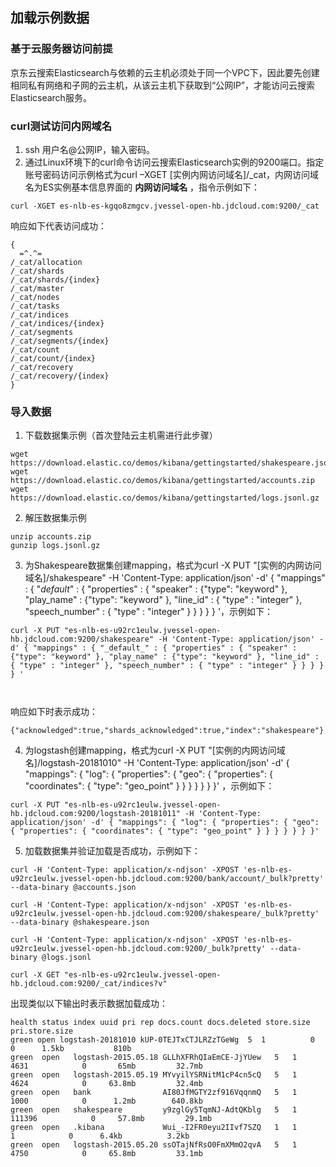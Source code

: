 ## 加载示例数据
### 基于云服务器访问前提
京东云搜索Elasticsearch与依赖的云主机必须处于同一个VPC下，因此要先创建相同私有网络和子网的云主机，从该云主机下获取到“公网IP”，才能访问云搜索Elasticsearch服务。
### curl测试访问内网域名
1. ssh 用户名@公网IP，输入密码。</br>
2. 通过Linux环境下的curl命令访问云搜索Elasticsearch实例的9200端口。指定账号密码访问示例格式为curl –XGET [实例内网访问域名]/_cat，内网访问域名为ES实例基本信息界面的 **内网访问域名** ，指令示例如下：

```
curl -XGET es-nlb-es-kgqo8zmgcv.jvessel-open-hb.jdcloud.com:9200/_cat
```
响应如下代表访问成功：
```
{
  =^.^=
/_cat/allocation
/_cat/shards
/_cat/shards/{index}
/_cat/master
/_cat/nodes
/_cat/tasks
/_cat/indices
/_cat/indices/{index}
/_cat/segments
/_cat/segments/{index}
/_cat/count
/_cat/count/{index}
/_cat/recovery
/_cat/recovery/{index}
}
```
### 导入数据
1. 下载数据集示例（首次登陆云主机需进行此步骤）</br>
```
wget https://download.elastic.co/demos/kibana/gettingstarted/shakespeare.json
wget https://download.elastic.co/demos/kibana/gettingstarted/accounts.zip
wget https://download.elastic.co/demos/kibana/gettingstarted/logs.jsonl.gz
```
2. 解压数据集示例
```
unzip accounts.zip
gunzip logs.jsonl.gz
```
3. 为Shakespeare数据集创建mapping，格式为curl -X PUT "[实例的内网访问域名]/shakespeare" -H 'Content-Type: application/json' -d'
 {
  "mappings" : {
   "_default_" : {
    "properties" : {
     "speaker" : {"type": "keyword" },
     "play_name" : {"type": "keyword" },
     "line_id" : { "type" : "integer" },
     "speech_number" : { "type" : "integer" }
    }
   }
 }
}
'，示例如下：

```
curl -X PUT "es-nlb-es-u92rc1eulw.jvessel-open-hb.jdcloud.com:9200/shakespeare" -H 'Content-Type: application/json' -d' { "mappings" : { "_default_" : { "properties" : { "speaker" : {"type": "keyword" }, "play_name" : {"type": "keyword" }, "line_id" : { "type" : "integer" }, "speech_number" : { "type" : "integer" } } } } } '

 
```
响应如下时表示成功：
```
{"acknowledged":true,"shards_acknowledged":true,"index":"shakespeare"}
```
4. 为logstash创建mapping，格式为curl -X PUT "[实例的内网访问域名]/logstash-20181010" -H 'Content-Type: application/json' -d'
{
  "mappings": {
    "log": {
      "properties": {
        "geo": {
          "properties": {
            "coordinates": {
              "type": "geo_point"
            }
          }
        }
      }
    }
  }
}' ，示例如下：

```
curl -X PUT "es-nlb-es-u92rc1eulw.jvessel-open-hb.jdcloud.com:9200/logstash-20181011" -H 'Content-Type: application/json' -d' { "mappings": { "log": { "properties": { "geo": { "properties": { "coordinates": { "type": "geo_point" } } } } } } }' 

```
5. 加载数据集并验证加载是否成功，示例如下：
```
curl -H 'Content-Type: application/x-ndjson' -XPOST 'es-nlb-es-u92rc1eulw.jvessel-open-hb.jdcloud.com:9200/bank/account/_bulk?pretty' --data-binary @accounts.json

curl -H 'Content-Type: application/x-ndjson' -XPOST 'es-nlb-es-u92rc1eulw.jvessel-open-hb.jdcloud.com:9200/shakespeare/_bulk?pretty' --data-binary @shakespeare.json

curl -H 'Content-Type: application/x-ndjson' -XPOST 'es-nlb-es-u92rc1eulw.jvessel-open-hb.jdcloud.com:9200/_bulk?pretty' --data-binary @logs.jsonl

curl -X GET "es-nlb-es-u92rc1eulw.jvessel-open-hb.jdcloud.com:9200/_cat/indices?v"

```
出现类似以下输出时表示数据加载成功：
```
health status index uuid pri rep docs.count docs.deleted store.size pri.store.size
green open logstash-20181010 kUP-0TEJTxCTJLRZzTGeWg  5  1          0            0      1.5kb           810b
green  open   logstash-2015.05.18 GLLhXFRhQIaEmCE-JjYUew   5   1       4631            0       65mb         32.7mb
green  open   logstash-2015.05.19 MYvyilYSRNitM1cP4cn5cQ   5   1       4624            0     63.8mb         32.4mb
green  open   bank                AI80JfMGTY2zf916VqqnmQ   5   1       1000            0      1.2mb        640.8kb
green  open   shakespeare         y9zglGy5TqmNJ-AdtQKblg   5   1     111396            0     57.8mb         29.1mb
green  open   .kibana             Wui_-I2FR0eyu2IIvf7SZQ   1   1          1            0      6.4kb          3.2kb
green  open   logstash-2015.05.20 ssOTajNfRsO0FmXMmO2qvA   5   1       4750            0     65.8mb         33.1mb

```
